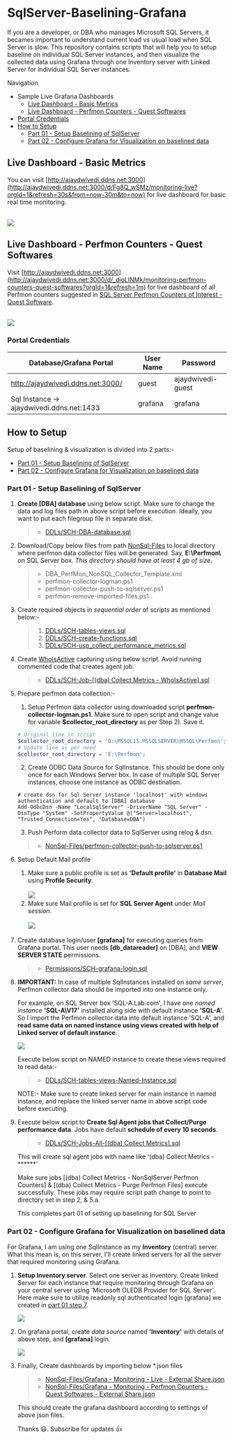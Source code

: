 # SqlServer-Baselining-Grafana
 
If you are a developer, or DBA who manages Microsoft SQL Servers, it becames important to understand current load vs usual load when SQL Server is slow. This repository contains scripts that will help you to setup baseline on individual SQL Server instances, and then visualize the collected data using Grafana through one Inventory server with Linked Server for individual SQL Server instances.

Navigation
 - Sample Live Grafana Dashboards
   - [Live Dashboard - Basic Metrics](#live-dashboard---basic-metrics)
   - [Live Dashboard - Perfmon Counters - Quest Softwares](#live-dashboard---perfmon-counters---quest-softwares)
 - [Portal Credentials](#portal-credentials)
 - [How to Setup](#how-to-setup)
   - [Part 01 - Setup Baselining of SqlServer](#part-01---setup-baselining-of-sqlserver)
   - [Part 02 - Configure Grafana for Visualization on baselined data](#part-02---configure-grafana-for-visualization-on-baselined-data)

## Live Dashboard - Basic Metrics
You can visit [http://ajaydwivedi.ddns.net:3000](http://ajaydwivedi.ddns.net:3000/d/Fg8Q_wSMz/monitoring-live?orgId=1&refresh=30s&from=now-30m&to=now) for live dashboard for basic real time monitoring.<br><br>

![](https://github.com/imajaydwivedi/Images/blob/33429d24f7ebca45bf0aa1052896462a50ada85e/SqlServer-Baselining-Grafana/Live-Dashboards-All.gif) <br>


## Live Dashboard - Perfmon Counters - Quest Softwares
Visit [http://ajaydwivedi.ddns.net:3000](http://ajaydwivedi.ddns.net:3000/d/_dioLINMk/monitoring-perfmon-counters-quest-softwares?orgId=1&refresh=1m) for live dashboard of all Perfmon counters suggested in [SQL Server Perfmon Counters of Interest - Quest Software](https://drive.google.com/file/d/1LB7Joo6055T1FfPcholXByazOX55e5b8/view?usp=sharing).<br><br>

![](https://github.com/imajaydwivedi/Images/blob/33429d24f7ebca45bf0aa1052896462a50ada85e/SqlServer-Baselining-Grafana/Quest-Dashboards-All.gif) <br>

### Portal Credentials
Database/Grafana Portal | User Name | Password
------------ | --------- | ---------
http://ajaydwivedi.ddns.net:3000/ | guest | ajaydwivedi-guest
Sql Instance -> ajaydwivedi.ddns.net:1433 | grafana | grafana

## How to Setup
Setup of baselining & visualization is divided into 2 parts:-
- [Part 01 - Setup Baselining of SqlServer](#part-01---setup-baselining-of-sqlserver)
- [Part 02 - Configure Grafana for Visualization on baselined data](#part-02---configure-grafana-for-visualization-on-baselined-data)

### Part 01 - Setup Baselining of SqlServer
1. **Create \[DBA\] database** using below script. Make sure to change the data and log files path in above script before execution. Ideally, you want to put each filegroup file in separate disk.
	 > * [DDLs/SCH-DBA-database.sql](DDLs/SCH-DBA-database.sql)<br>

2. Download/Copy below files from path [NonSql-Files](NonSql-Files) to local directory where perfmon data collector files will be generated. Say, **E:\Perfmon\\** on SQL Server box. *This directory should have at least 4 gb of size*.<br>
   > * DBA_PerfMon_NonSQL_Collector_Template.xml
	 > * perfmon-collector-logman.ps1
	 > * perfmon-collector-push-to-sqlserver.ps1
	 > * perfmon-remove-imported-files.ps1

3. Create required objects in *sequential order* of scripts as mentioned below:-
	 > 1. [DDLs/SCH-tables-views.sql](DDLs/SCH-tables-views.sql)
	 > 2. [DDLs/SCH-create-functions.sql](DDLs/SCH-create-functions.sql)
	 > 3. [DDLs/SCH-usp_collect_performance_metrics.sql](DDLs/SCH-usp_collect_performance_metrics.sql)

4. Create [WhoIsActive](http://whoisactive.com/docs/) capturing using below script. Avoid running commented code that creates agent job.
	 > * [DDLs/SCH-Job-[(dba) Collect Metrics - WhoIsActive].sql](DDLs/SCH-Job-%5B(dba)%20Collect%20Metrics%20-%20WhoIsActive%5D.sql)

5. Prepare perfmon data collection:-<br>
	1. Setup Perfmon data collector using downloaded script **perfmon-collector-logman.ps1**. Make sure to open script and change value for variable **$collector_root_directory**  as per Step 2). Save it.
	```Powershell
	# Original line in script
	$collector_root_directory = 'D:\MSSQL15.MSSQLSERVER\MSSQL\Perfmon';
	# Update line as per need
	$collector_root_directory = 'E:\Perfmon';
	```
	2. Create ODBC Data Source for SqlInstance. This should be done only once for each Windows Server box. In case of multiple SQL Server instances, choose one instance as ODBC destination.
	```
	# create dsn for Sql Server instance 'localhost' with windows authentication and default to [DBA] database
	Add-OdbcDsn -Name "LocalSqlServer" -DriverName "SQL Server" -DsnType "System" -SetPropertyValue @("Server=localhost", "Trusted_Connection=Yes", "Database=DBA")
	```
	3. Push Perform data collector data to SqlServer using relog & dsn.
	> * [NonSql-Files/perfmon-collector-push-to-sqlserver.ps1](NonSql-Files/perfmon-collector-push-to-sqlserver.ps1)
	
6. Setup Default Mail profile
	1. Make sure a public profile is set as **'Default profile'** in **Database Mail** using **Profile Security**.<br><br>
	![](https://github.com/imajaydwivedi/Images/blob/master/SqlServer-Baselining-Grafana/Default-Public-Database-Mail-Profile.JPG) <br>
	2. Make sure Mail profile is set for **SQL Server Agent** under *Mail session*.<br><br>
	![](https://github.com/imajaydwivedi/Images/blob/master/SqlServer-Baselining-Grafana/SqlAgent-Default-Database-Mail-Profile.JPG) <br>
	
7. Create database login/user **[grafana]** for executing queries from Grafana portal. This user needs **[db_datareader]** on \[DBA\], and **VIEW SERVER STATE** permissions.
	> * [Permissions/SCH-grafana-login.sql](Permissions/SCH-grafana-login.sql)
	
8. **IMPORTANT:** In case of multiple SqlInstances installed on *same server*, Perfmon collector data should be imported into one instance only.<br>
	
	For example, on SQL Server box 'SQL-A.Lab.com', I have one *named instance* **'SQL-A\V17'** installed along side with default instance **'SQL-A'**. So I import the Perfmon collector data into default instance 'SQL-A', and **read same data on named instance using views created with help of Linked server of default instance**. 
	
	![](https://github.com/imajaydwivedi/Images/blob/master/SqlServer-Baselining-Grafana/Linked-Server-4-Default-Instance-on-Named-Instance.png) <br>
	
	Execute below script on NAMED instance to create these views required to read data:-
	> * [DDLs/SCH-tables-views-Named-Instance.sql](DDLs/SCH-tables-views-Named-Instance.sql)
	
	NOTE:- Make sure to create linked server for main instance in named instance, and replace the linked server name in above script code before executing.
	
9. Execute below script to **Create Sql Agent jobs that Collect/Purge performance data**. Jobs have default **schedule of every 10 seconds**.
	> * [DDLs/SCH-Jobs-All-[(dba) Collect Metrics].sql](DDLs/SCH-Jobs-All-%5B(dba)%20Collect%20Metrics%5D.sql)	
	
	This will create sql agent jobs with name like '(dba) Collect Metrics - ******'<br>
	
	Make sure jobs \[(dba) Collect Metrics - NonSqlServer Perfmon Counters] & \[(dba) Collect Metrics - Purge Perfmon Files] execute successfully. These jobs may require script path change to point to directory set in step 2, & 5.a.<br>
	
	This completes part 01 of setting up baselining for SQL Server

### Part 02 - Configure Grafana for Visualization on baselined data

For Grafana, I am using one SqlInstance as my **Inventory** (central) server. What this mean is, on this server, I'll create linked servers for all the server that required monitoring using Grafana.

1. **Setup Inventory server**. Select one server as Inventory. Create linked Server for each instance that require monitoring through Grafana on your central server using 'Microsoft OLEDB Provider for SQL Server'. Here make sure to utilize readonly sql authenticated login \[grafana\] we created in [part 01 step 7](#).

	![](https://github.com/imajaydwivedi/Images/blob/master/SqlServer-Baselining-Grafana/Inventory-Server-Linked-Servers.JPG) <br>
	
2. On grafana portal, create *data source* named **'Inventory'** with details of above step, and **\[grafana\]** login.

	![](https://github.com/imajaydwivedi/Images/blob/master/SqlServer-Baselining-Grafana/Grafana-Inventory-DataSource.JPG) <br>
	
3. Finally, Create dashboards by importing below *.json files

	> * [NonSql-Files/Grafana - Monitoring - Live - External Share.json](NonSql-Files/Grafana%20-%20Monitoring%20-%20Live%20-%20External%20Share.json)
	> * [NonSql-Files/Grafana - Monitoring - Perfmon Counters - Quest Softwares - External Share.json](NonSql-Files/Grafana%20-%20Monitoring%20-%20Perfmon%20Counters%20-%20Quest%20Softwares%20-%20External%20Share.json)
	
	This should create the grafana dashboard according to settings of above json files.
	
	Thanks :smiley:. Subscribe for updates :thumbsup:
